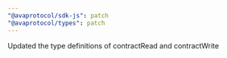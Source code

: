 ```yaml
---
"@avaprotocol/sdk-js": patch
"@avaprotocol/types": patch
---
```


Updated the type definitions of contractRead and contractWrite

